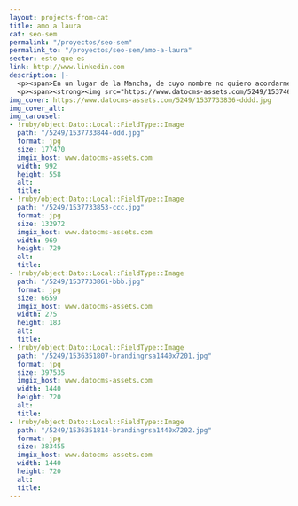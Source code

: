 ```yaml
---
layout: projects-from-cat
title: amo a laura
cat: seo-sem
permalink: "/proyectos/seo-sem"
permalink_to: "/proyectos/seo-sem/amo-a-laura"
sector: esto que es
link: http://www.linkedin.com
description: |-
  <p><span>En un lugar de la Mancha, de cuyo nombre no quiero acordarme, no ha mucho tiempo que viv&iacute;a un hidalgo de los de lanza en astillero, adarga antigua, roc&iacute;n flaco y galgo corredor. Una olla de algo m&aacute;s vaca que carnero, salpic&oacute;n las m&aacute;s <strong>noches, duelos y quebrantos los s&aacute;bados, lentejas los viernes, alg&uacute;n palomino de a&ntilde;adidura los domingos, consum&iacute;an las tres partes de su hacienda.</strong></span></p>
  <p><span><strong><img src="https://www.datocms-assets.com/5249/1537469600-digital-poland1536x1536.jpg" /></strong></span></p>
img_cover: https://www.datocms-assets.com/5249/1537733836-dddd.jpg
img_cover_alt: 
img_carousel:
- !ruby/object:Dato::Local::FieldType::Image
  path: "/5249/1537733844-ddd.jpg"
  format: jpg
  size: 177470
  imgix_host: www.datocms-assets.com
  width: 992
  height: 558
  alt: 
  title: 
- !ruby/object:Dato::Local::FieldType::Image
  path: "/5249/1537733853-ccc.jpg"
  format: jpg
  size: 132972
  imgix_host: www.datocms-assets.com
  width: 969
  height: 729
  alt: 
  title: 
- !ruby/object:Dato::Local::FieldType::Image
  path: "/5249/1537733861-bbb.jpg"
  format: jpg
  size: 6659
  imgix_host: www.datocms-assets.com
  width: 275
  height: 183
  alt: 
  title: 
- !ruby/object:Dato::Local::FieldType::Image
  path: "/5249/1536351807-brandingrsa1440x7201.jpg"
  format: jpg
  size: 397535
  imgix_host: www.datocms-assets.com
  width: 1440
  height: 720
  alt: 
  title: 
- !ruby/object:Dato::Local::FieldType::Image
  path: "/5249/1536351814-brandingrsa1440x7202.jpg"
  format: jpg
  size: 383455
  imgix_host: www.datocms-assets.com
  width: 1440
  height: 720
  alt: 
  title: 
---
```


